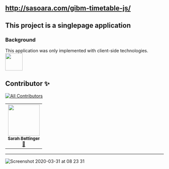 <!-- https://github.com/<OWNER>/<REPOSITORY>/workflows/<WORKFLOW_NAME>/badge.svg -->

<!-- ![](https://github.com/github/covid19-dashboard/workflows/GH-Pages%20Status/badge.svg) -->


## http://sasoara.com/gibm-timetable-js/

## This project is a singlepage application

### Background

This application was only implemented with client-side technologies. <a href="HTML CSS JS"><img src="https://user-images.githubusercontent.com/30186107/29488525-f55a69d0-84da-11e7-8a39-5476f663b5eb.png" align="center" width="55" ></a>



## Contributor ✨

<!-- ALL-CONTRIBUTORS-BADGE:START - Do not remove or modify this section -->
[![All Contributors](https://img.shields.io/badge/all_contributors-1-orange.svg?style=flat-square)](https://github.com/sasoara/)
<!-- ALL-CONTRIBUTORS-BADGE:END -->



<!-- prettier-ignore-start -->
<!-- markdownlint-disable -->

<table>
  <tr>
    <td align="center"><a href="https://github.com/sasoara/"><img src="https://avatars2.githubusercontent.com/u/51110137?v=4" width="100px;" alt=""/><br /><sub><b>Sarah Bettinger</b></sub></a><br /><a href="http://sasoara.com" title="sarah's website">🦕</a></td>
  </tr>
</table>

<!-- markdownlint-enable -->


____________________________


![Screenshot 2020-03-31 at 08 23 31](https://user-images.githubusercontent.com/51110137/77994711-c9390780-732a-11ea-8600-853d56b8c8f3.png)
